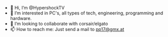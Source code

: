 - 👋 Hi, I’m @HypershockTV
- 👀 I’m interested in PC's, all types of tech, engineering, programming and hardware.
- 💞️ I’m looking to collaborate with corsair/elgato
- 📫 How to reach me: Just send a mail to pp17@gmx.at

<!---
HypershockTV/HypershockTV is a ✨ special ✨ repository because its `README.md` (this file) appears on your GitHub profile.
You can click the Preview link to take a look at your changes.
--->
